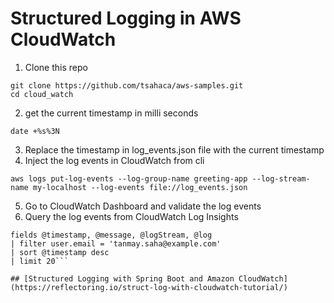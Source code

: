 # Structured Logging in AWS CloudWatch

1. Clone this repo

```shell
git clone https://github.com/tsahaca/aws-samples.git
cd cloud_watch
```
2. get the current timestamp in milli seconds

```shell
date +%s%3N
```
3. Replace the timestamp in log_events.json file with the current timestamp
4. Inject the log events in CloudWatch from cli
```shell
aws logs put-log-events --log-group-name greeting-app --log-stream-name my-localhost --log-events file://log_events.json
```
5. Go to CloudWatch Dashboard and validate the log events
6. Query the log events from CloudWatch Log Insights

```shell
fields @timestamp, @message, @logStream, @log
| filter user.email = 'tanmay.saha@example.com'
| sort @timestamp desc
| limit 20```

## [Structured Logging with Spring Boot and Amazon CloudWatch](https://reflectoring.io/struct-log-with-cloudwatch-tutorial/)
